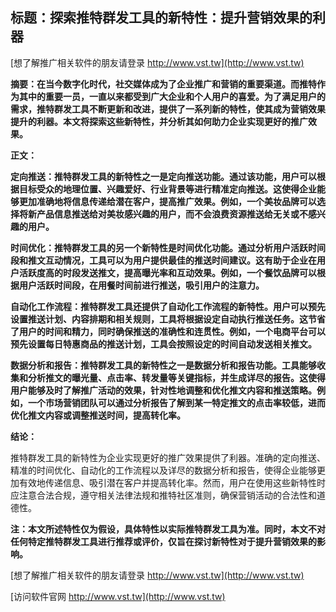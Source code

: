 ## **标题：探索推特群发工具的新特性：提升营销效果的利器**

[想了解推广相关软件的朋友请登录 http://www.vst.tw](http://www.vst.tw)

**摘要：在当今数字化时代，社交媒体成为了企业推广和营销的重要渠道。而推特作为其中的重要一员，一直以来都受到广大企业和个人用户的喜爱。为了满足用户的需求，推特群发工具不断更新和改进，提供了一系列新的特性，使其成为营销效果提升的利器。本文将探索这些新特性，并分析其如何助力企业实现更好的推广效果。**

**正文：**

**定向推送：推特群发工具的新特性之一是定向推送功能。通过该功能，用户可以根据目标受众的地理位置、兴趣爱好、行业背景等进行精准定向推送。这使得企业能够更加准确地将信息传递给潜在客户，提高推广效果。例如，一个美妆品牌可以选择将新产品信息推送给对美妆感兴趣的用户，而不会浪费资源推送给无关或不感兴趣的用户。**

**时间优化：推特群发工具的另一个新特性是时间优化功能。通过分析用户活跃时间段和推文互动情况，工具可以为用户提供最佳的推送时间建议。这有助于企业在用户活跃度高的时段发送推文，提高曝光率和互动效果。例如，一个餐饮品牌可以根据用户活跃时间段，在用餐时间前进行推送，吸引用户的注意力。**

**自动化工作流程：推特群发工具还提供了自动化工作流程的新特性。用户可以预先设置推送计划、内容排期和相关规则，工具将根据设定自动执行推送任务。这节省了用户的时间和精力，同时确保推送的准确性和连贯性。例如，一个电商平台可以预先设置每日特惠商品的推送计划，工具会按照设定的时间自动发送相关推文。**

**数据分析和报告：推特群发工具的新特性之一是数据分析和报告功能。工具能够收集和分析推文的曝光量、点击率、转发量等关键指标，并生成详尽的报告。这使得用户能够及时了解推广活动的效果，针对性地调整和优化推文内容和推送策略。例如，一个市场营销团队可以通过分析报告了解到某一特定推文的点击率较低，进而优化推文内容或调整推送时间，提高转化率。**

**结论：**

推特群发工具的新特性为企业实现更好的推广效果提供了利器。准确的定向推送、精准的时间优化、自动化的工作流程以及详尽的数据分析和报告，使得企业能够更加有效地传递信息、吸引潜在客户并提高转化率。然而，用户在使用这些新特性时应注意合法合规，遵守相关法律法规和推特社区准则，确保营销活动的合法性和道德性。

**注：本文所述特性仅为假设，具体特性以实际推特群发工具为准。同时，本文不对任何特定推特群发工具进行推荐或评价，仅旨在探讨新特性对于提升营销效果的影响。**

[想了解推广相关软件的朋友请登录 http://www.vst.tw](http://www.vst.tw)


[访问软件官网 http://www.vst.tw](http://www.vst.tw)
